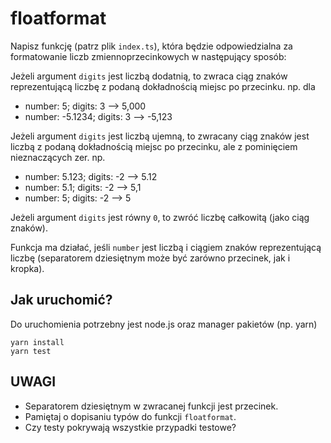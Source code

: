 # floatformat

Napisz funkcję (patrz plik `index.ts`), która będzie odpowiedzialna za formatowanie liczb zmiennoprzecinkowych w następujący sposób:

Jeżeli argument `digits` jest liczbą dodatnią, to zwraca ciąg znaków reprezentującą liczbę z podaną dokładnością miejsc po przecinku.
np. dla
-  number: 5; digits: 3  --> 5,000
-  number: -5.1234; digits: 3  --> -5,123

Jeżeli argument `digits` jest liczbą ujemną, to zwracany ciąg znaków jest liczbą z podaną dokładnością miejsc po przecinku, ale z pominięciem nieznaczących zer.
np.
-  number: 5.123; digits: -2 --> 5.12
-  number: 5.1; digits: -2 --> 5,1
-  number: 5; digits: -2 --> 5

Jeżeli argument `digits` jest równy `0`, to zwróć liczbę całkowitą (jako ciąg znaków).

Funkcja ma działać, jeśli `number` jest liczbą i ciągiem znaków reprezentującą liczbę (separatorem dziesiętnym może być zarówno przecinek, jak i kropka).

## Jak uruchomić?

Do uruchomienia potrzebny jest node.js oraz manager pakietów (np. yarn)

```
yarn install
yarn test
```

## UWAGI

- Separatorem dziesiętnym w zwracanej funkcji jest przecinek.
- Pamiętaj o dopisaniu typów do funkcji `floatformat`.
- Czy testy pokrywają wszystkie przypadki testowe?
